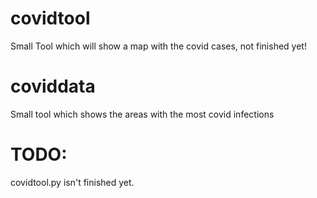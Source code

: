 # covidtool
 Small Tool which will show a map with the covid cases, not finished yet!
 
# coviddata
 Small tool which shows the areas with the most covid infections
 

# TODO:
covidtool.py isn't finished yet.

